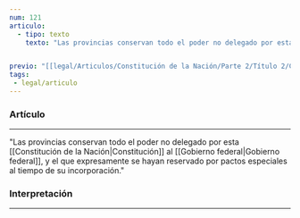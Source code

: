 ```yaml
---
num: 121
articulo: 
  - tipo: texto
    texto: "Las provincias conservan todo el poder no delegado por esta Constitución al Gobierno federal, y el que expresamente se hayan reservado por pactos especiales al tiempo de su incorporación."


previo: "[[legal/Articulos/Constitución de la Nación/Parte 2/Título 2/Capítulo 1/Capítulo 1, Gobiernos de provincia.md|Capítulo 1, Gobiernos de provincia]]"
tags: 
 - legal/articulo
---
```

### Artículo
---
"Las provincias conservan todo el poder no delegado por esta [[Constitución de la Nación|Constitución]] al [[Gobierno federal|Gobierno federal]], y el que expresamente se hayan reservado por pactos especiales al tiempo de su incorporación."

### Interpretación
---
